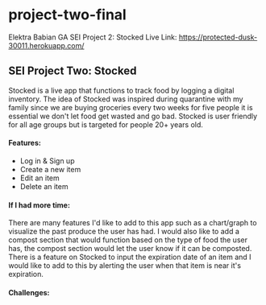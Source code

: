 # project-two-final
Elektra Babian
GA SEI Project 2: Stocked
Live Link: https://protected-dusk-30011.herokuapp.com/



## SEI Project Two: Stocked
Stocked is a live app that functions to track food by logging a digital
inventory. The idea of Stocked was inspired during quarantine with my
family since we are buying groceries every two weeks for five people
it is essential we don't let food get wasted and go bad.
Stocked is user friendly for all age groups but is targeted for
people 20+ years old.

#### Features:
- Log in & Sign up
- Create a new item
- Edit an item
- Delete an item


#### If I had more time:
There are many features I'd like to add to this
app such as a chart/graph to visualize the past produce the user has
had. I would also like to add a compost section that would function
based on the type of food the user has, the compost section would
let the user know if it can be composted. There is a feature on Stocked
to input the expiration date of an item and I would like to add to this
by alerting the user when that item is near it's expiration.


#### Challenges:
